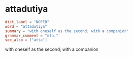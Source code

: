 # attadutiya

``` toml
dict_label = "NCPED"
word = "attadutiya"
summary = "with oneself as the second; with a companion"
grammar_comment = "mfn."
see_also = ["atta"]
```

with oneself as the second; with a companion

